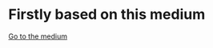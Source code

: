 # Firstly based on this medium 
[Go to the medium](http://proxycrime.com/browse.php?u=fsDRilsgtxrNQcbNdMjim7JRzbXUqqSCtb4xuVz%2BuOrpd03siDFFDlAAqPC1iPubffAsgYI1zsPy2h9SbcK%2FUizk1EKwnIz5H4IfRjbk%2FE4NLA%3D%3D&b=13&f=norefer)